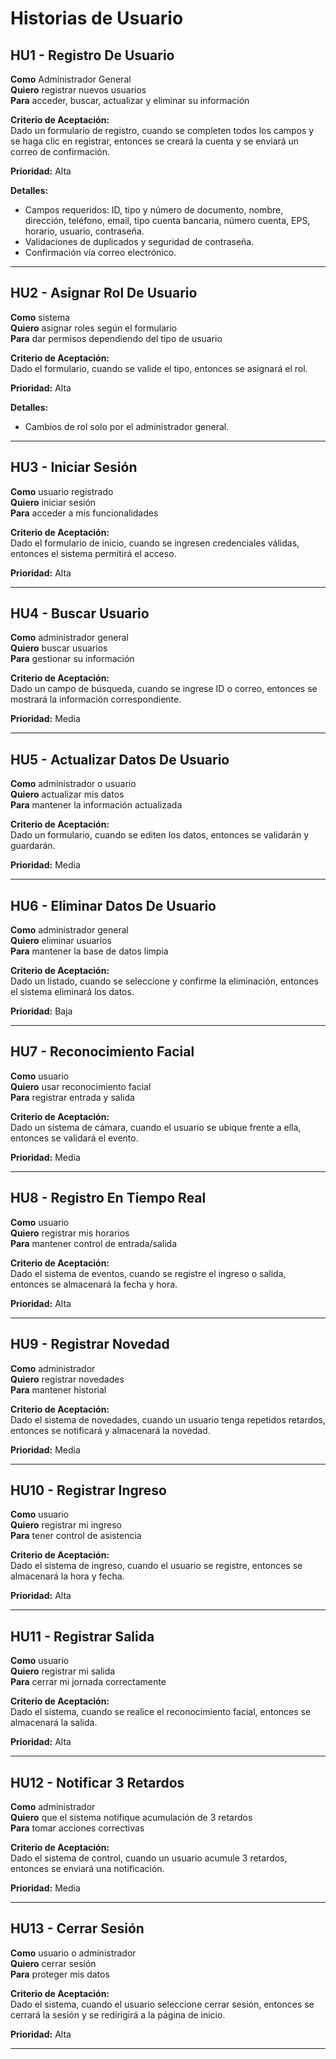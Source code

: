 # Historias de Usuario



## HU1 - Registro De Usuario

**Como** Administrador General  
**Quiero** registrar nuevos usuarios  
**Para** acceder, buscar, actualizar y eliminar su información  

**Criterio de Aceptación:**  
Dado un formulario de registro, cuando se completen todos los campos y se haga clic en registrar, entonces se creará la cuenta y se enviará un correo de confirmación.

**Prioridad:** Alta  

**Detalles:**
- Campos requeridos: ID, tipo y número de documento, nombre, dirección, teléfono, email, tipo cuenta bancaria, número cuenta, EPS, horario, usuario, contraseña.
- Validaciones de duplicados y seguridad de contraseña.
- Confirmación vía correo electrónico.

---

## HU2 - Asignar Rol De Usuario

**Como** sistema  
**Quiero** asignar roles según el formulario  
**Para** dar permisos dependiendo del tipo de usuario  

**Criterio de Aceptación:**  
Dado el formulario, cuando se valide el tipo, entonces se asignará el rol.

**Prioridad:** Alta  

**Detalles:**
- Cambios de rol solo por el administrador general.

---

## HU3 - Iniciar Sesión

**Como** usuario registrado  
**Quiero** iniciar sesión  
**Para** acceder a mis funcionalidades  

**Criterio de Aceptación:**  
Dado el formulario de inicio, cuando se ingresen credenciales válidas, entonces el sistema permitirá el acceso.

**Prioridad:** Alta  

---

## HU4 - Buscar Usuario

**Como** administrador general  
**Quiero** buscar usuarios  
**Para** gestionar su información  

**Criterio de Aceptación:**  
Dado un campo de búsqueda, cuando se ingrese ID o correo, entonces se mostrará la información correspondiente.

**Prioridad:** Media  

---

## HU5 - Actualizar Datos De Usuario

**Como** administrador o usuario  
**Quiero** actualizar mis datos  
**Para** mantener la información actualizada  

**Criterio de Aceptación:**  
Dado un formulario, cuando se editen los datos, entonces se validarán y guardarán.

**Prioridad:** Media  

---

## HU6 - Eliminar Datos De Usuario

**Como** administrador general  
**Quiero** eliminar usuarios  
**Para** mantener la base de datos limpia  

**Criterio de Aceptación:**  
Dado un listado, cuando se seleccione y confirme la eliminación, entonces el sistema eliminará los datos.

**Prioridad:** Baja  

---

## HU7 - Reconocimiento Facial

**Como** usuario  
**Quiero** usar reconocimiento facial  
**Para** registrar entrada y salida  

**Criterio de Aceptación:**  
Dado un sistema de cámara, cuando el usuario se ubique frente a ella, entonces se validará el evento.

**Prioridad:** Media  

---

## HU8 - Registro En Tiempo Real

**Como** usuario  
**Quiero** registrar mis horarios  
**Para** mantener control de entrada/salida  

**Criterio de Aceptación:**  
Dado el sistema de eventos, cuando se registre el ingreso o salida, entonces se almacenará la fecha y hora.

**Prioridad:** Alta  

---

## HU9 - Registrar Novedad

**Como** administrador  
**Quiero** registrar novedades  
**Para** mantener historial  

**Criterio de Aceptación:**  
Dado el sistema de novedades, cuando un usuario tenga repetidos retardos, entonces se notificará y almacenará la novedad.

**Prioridad:** Media  

---

## HU10 - Registrar Ingreso

**Como** usuario  
**Quiero** registrar mi ingreso  
**Para** tener control de asistencia  

**Criterio de Aceptación:**  
Dado el sistema de ingreso, cuando el usuario se registre, entonces se almacenará la hora y fecha.

**Prioridad:** Alta  

---

## HU11 - Registrar Salida

**Como** usuario  
**Quiero** registrar mi salida  
**Para** cerrar mi jornada correctamente  

**Criterio de Aceptación:**  
Dado el sistema, cuando se realice el reconocimiento facial, entonces se almacenará la salida.

**Prioridad:** Alta  

---

## HU12 - Notificar 3 Retardos

**Como** administrador  
**Quiero** que el sistema notifique acumulación de 3 retardos  
**Para** tomar acciones correctivas  

**Criterio de Aceptación:**  
Dado el sistema de control, cuando un usuario acumule 3 retardos, entonces se enviará una notificación.

**Prioridad:** Media  

---

## HU13 - Cerrar Sesión

**Como** usuario o administrador  
**Quiero** cerrar sesión  
**Para** proteger mis datos  

**Criterio de Aceptación:**  
Dado el sistema, cuando el usuario seleccione cerrar sesión, entonces se cerrará la sesión y se redirigirá a la página de inicio.

**Prioridad:** Alta  

---

